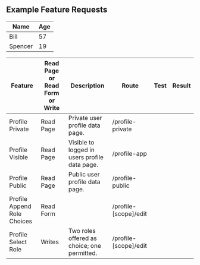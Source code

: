 ## Example Feature Requests


Name|Age|
---|---
Bill|57
Spencer|19


| Feature | Read Page or Read Form or Write | Description | Route | Test | Result |
|---|---|---|---|---|---|
| Profile Private | Read Page | Private user profile data page. | /profile-private | | |
| Profile Visible | Read Page | Visible to logged in users profile data page. | /profile-app |  | |
| Profile Public | Read Page | Public user profile data page. | /profile-public |  | |
| Profile Append Role Choices | Read Form |  | /profile-[scope]/edit |  | |
| Profile Select Role | Writes | Two roles offered as choice; one permitted. | /profile-[scope]/edit |  | |
